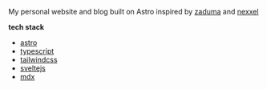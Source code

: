 My personal website and blog built on Astro inspired by [zaduma](https://github.com/hasparus/zaduma) and [nexxel](https://github.com/nexxeln)

**tech stack**

- [astro](https://astro.build)
- [typescript](https://typescriptlang.org)
- [tailwindcss](https://tailwindcss.com/)
- [sveltejs](https://svelte.dev/)
- [mdx](https://mdxjs.com)
